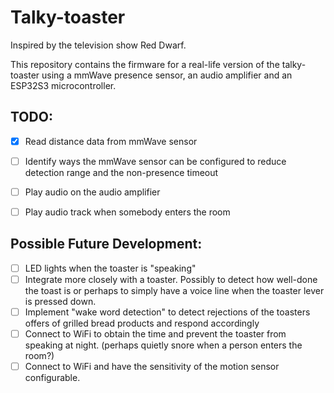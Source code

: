 # Talky-toaster

Inspired by the television show Red Dwarf.

This repository contains the firmware for a real-life version of the talky-toaster using a mmWave presence sensor, an audio amplifier and an ESP32S3 microcontroller.

## TODO:
- [x] Read distance data from mmWave sensor
- [ ] Identify ways the mmWave sensor can be configured to reduce detection range and the non-presence timeout
- [ ] Play audio on the audio amplifier
- [ ] Play audio track when somebody enters the room


## Possible Future Development:
- [ ] LED lights when the toaster is "speaking"
- [ ] Integrate more closely with a toaster. Possibly to detect how well-done the toast is or perhaps to simply have a voice line when the toaster lever is pressed down.
- [ ] Implement "wake word detection" to detect rejections of the toasters offers of grilled bread products and respond accordingly
- [ ] Connect to WiFi to obtain the time and prevent the toaster from speaking at night. (perhaps quietly snore when a person enters the room?)
- [ ] Connect to WiFi and have the sensitivity of the motion sensor configurable.